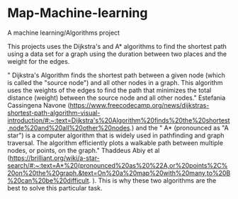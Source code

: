 # Map-Machine-learning
A machine learning/Algorithms project

This projects uses the Dijkstra's and A* algorithms to find the shortest path using a data set for a graph
using the duration between two places and the weight for the edges.

" Dijkstra's Algorithm finds the shortest path between a given node (which is called the "source node") and all other nodes in a graph. This algorithm uses the weights of the edges to find the path that minimizes the total distance (weight) between the source node and all other nodes." Estefania Cassingena Navone (https://www.freecodecamp.org/news/dijkstras-shortest-path-algorithm-visual-introduction/#:~:text=Dijkstra's%20Algorithm%20finds%20the%20shortest,node%20and%20all%20other%20nodes.) and the " A* (pronounced as "A star") is a computer algorithm that is widely used in pathfinding and graph traversal. The algorithm efficiently plots a walkable path between multiple nodes, or points, on the graph." Thaddeus Abiy et al (https://brilliant.org/wiki/a-star-search/#:~:text=A*%20(pronounced%20as%20%22A,or%20points%2C%20on%20the%20graph.&text=On%20a%20map%20with%20many,to%20B%20can%20be%20difficult. ). This is why these two algorithms are the best to solve this particular task.